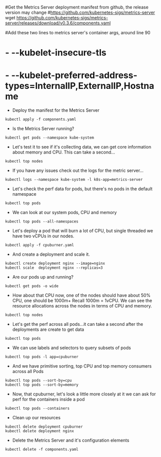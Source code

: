 #Get the Metrics Server deployment manifest from github, the release version may change
#https://github.com/kubernetes-sigs/metrics-server
wget https://github.com/kubernetes-sigs/metrics-server/releases/download/v0.3.6/components.yaml


#Add these two lines to metrics server's container args, around line 90
# - --kubelet-insecure-tls
# - --kubelet-preferred-address-types=InternalIP,ExternalIP,Hostname


- Deploy the manifest for the Metrics Server

```
kubectl apply -f components.yaml
```

- Is the Metrics Server running?

```
kubectl get pods --namespace kube-system
```

- Let's test it to see if it's collecting data, we can get core information about memory and CPU.
This can take a second...

```
kubectl top nodes
```

- If you have any issues check out the logs for the metric server...

```
kubectl logs --namespace kube-system -l k8s-app=metrics-server
```

- Let's check the perf data for pods, but there's no pods in the default namespace

```
kubectl top pods 
```

- We can look at our system pods, CPU and memory 

```
kubectl top pods --all-namespaces
```

- Let's deploy a pod that will burn a lot of CPU, but single threaded we have two vCPUs in our nodes.

```
kubectl apply -f cpuburner.yaml
```

- And create a deployment and scale it.

```
kubectl create deployment nginx --image=nginx
kubectl scale  deployment nginx --replicas=3
```

- Are our pods up and running?

```
kubectl get pods -o wide
```

- How about that CPU now, one of the nodes should have about 50% CPU, one should be 1000m+  Recall 1000m = 1vCPU.
We can see the resource allocations across the nodes in terms of CPU and memory.

```
kubectl top nodes
```

- Let's get the perf across all pods...it can take a second after the deployments are create to get data

```
kubectl top pods 
```

- We can use labels and selectors to query subsets of pods

```
kubectl top pods -l app=cpuburner
```

- And we have primitive sorting, top CPU and top memory consumers across all Pods

```
kubectl top pods --sort-by=cpu
kubectl top pods --sort-by=memory
```

- Now, that cpuburner, let's look a little more closely at it we can ask for perf for the containers inside a pod

```
kubectl top pods --containers
```


- Clean up  our resources

```
kubectl delete deployment cpuburner
kubectl delete deployment nginx
```

- Delete the Metrics Server and it's configuration elements

```
kubectl delete -f components.yaml
```